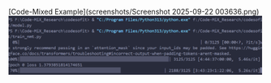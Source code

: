[Code-Mixed Example](screenshots/Screenshot 2025-09-22 003636.png)
<img src="screenshots/Screenshot 2025-09-22 003636.png" alt="Code-Mixed Example" width="500">
